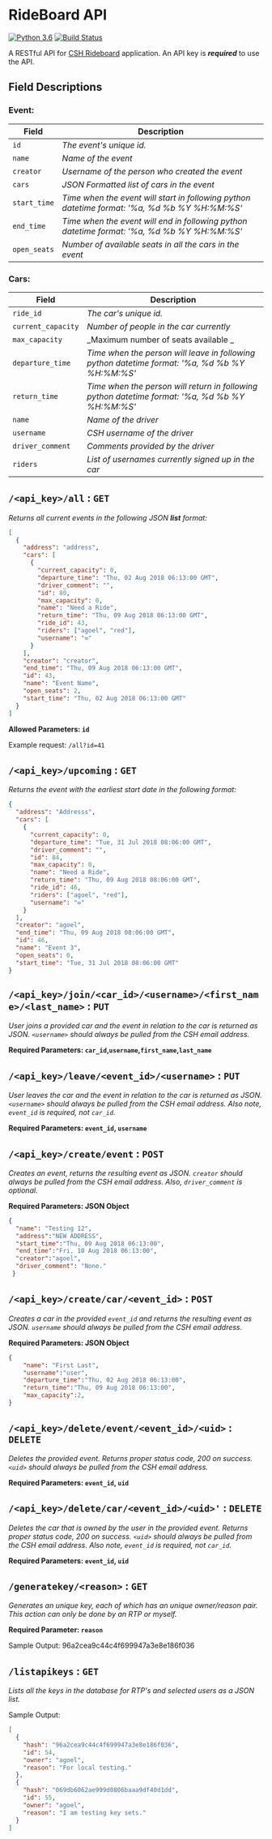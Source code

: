 # RideBoard API
[![Python 3.6](https://img.shields.io/badge/python-3.6-blue.svg)](https://www.python.org/downloads/release/python-360/)
[![Build Status](https://travis-ci.org/ag-ayush/RideBoardAPI.svg?branch=master)](https://travis-ci.org/ag-ayush/RideBoardAPI)

A RESTful API for [CSH Rideboard](https://github.com/ag-ayush/rides) application. An API key is **_required_** to use the API.


## Field Descriptions

### Event:

Field | Description
------|------------
`id` | _The event's unique id._
`name` | _Name of the event_
`creator` | _Username of the person who created the event_
`cars` | _JSON Formatted list of cars in the event_
`start_time` | _Time when the event will start in following python datetime format: '%a, %d %b %Y %H:%M:%S'_
`end_time` | _Time when the event will end in following python datetime format: '%a, %d %b %Y %H:%M:%S'_
`open_seats` | _Number of available seats in all the cars in the event_

### Cars:

Field | Description
------|------------
`ride_id` | _The car's unique id._
`current_capacity` | _Number of people in the car currently_
`max_capacity` | _Maximum number of seats available _
`departure_time` | _Time when the person will leave in following python datetime format: '%a, %d %b %Y %H:%M:%S'_
`return_time` | _Time when the person will return in following python datetime format: '%a, %d %b %Y %H:%M:%S'_
`name` | _Name of the driver_
`username` | _CSH username of the driver_
`driver_comment` | _Comments provided by the driver_
`riders` | _List of usernames currently signed up in the car_


## `/<api_key>/all` : `GET`

_Returns all current events in the following JSON __list__ format:_

```json
[
  {
    "address": "address", 
    "cars": [
      {
        "current_capacity": 0, 
        "departure_time": "Thu, 02 Aug 2018 06:13:00 GMT", 
        "driver_comment": "", 
        "id": 80, 
        "max_capacity": 0, 
        "name": "Need a Ride", 
        "return_time": "Thu, 09 Aug 2018 06:13:00 GMT", 
        "ride_id": 43, 
        "riders": ["agoel", "red"], 
        "username": "∞"
      }
    ], 
    "creator": "creator", 
    "end_time": "Thu, 09 Aug 2018 06:13:00 GMT", 
    "id": 43, 
    "name": "Event Name", 
    "open_seats": 2, 
    "start_time": "Thu, 02 Aug 2018 06:13:00 GMT"
  }
]
```

**Allowed Parameters: `id`**

Example request: `/all?id=41`


## `/<api_key>/upcoming` : `GET`

_Returns the event with the earliest start date in the following format:_

```json
{
  "address": "Addresss", 
  "cars": [
    {
      "current_capacity": 0, 
      "departure_time": "Tue, 31 Jul 2018 08:06:00 GMT", 
      "driver_comment": "", 
      "id": 84, 
      "max_capacity": 0, 
      "name": "Need a Ride", 
      "return_time": "Thu, 09 Aug 2018 08:06:00 GMT", 
      "ride_id": 46, 
      "riders": ["agoel", "red"], 
      "username": "∞"
    }
  ], 
  "creator": "agoel", 
  "end_time": "Thu, 09 Aug 2018 08:06:00 GMT", 
  "id": 46, 
  "name": "Event 3", 
  "open_seats": 0, 
  "start_time": "Tue, 31 Jul 2018 08:06:00 GMT"
}
```


## `/<api_key>/join/<car_id>/<username>/<first_name>/<last_name>` : `PUT`

_User joins a provided car and the event in relation to the car is returned as JSON.
`<username>` should always be pulled from the CSH email address._

**Required Parameters: `car_id`,`username`,`first_name`,`last_name`**


## `/<api_key>/leave/<event_id>/<username>` : `PUT`

_User leaves the car and the event in relation to the car is returned as JSON.
`<username>` should always be pulled from the CSH email address.
Also note, `event_id` is required, not `car_id`._

**Required Parameters: `event_id`, `username`**


## `/<api_key>/create/event` : `POST`

_Creates an event, returns the resulting event as JSON.
`creator` should always be pulled from the CSH email address.
Also, `driver_comment` is optional._

**Required Parameters: JSON Object**

```json
{
  "name": "Testing 12",
  "address":"NEW ADDRESS",
  "start_time":"Thu, 09 Aug 2018 06:13:00",
  "end_time":"Fri, 10 Aug 2018 06:13:00",
  "creator":"agoel",
  "driver_comment": "None."
 }
```


## `/<api_key>/create/car/<event_id>` : `POST`

_Creates a car in the provided `event_id` and returns the resulting event as JSON.
`username` should always be pulled from the CSH email address._

**Required Parameters: JSON Object**

```json
{
    "name": "First Last",
    "username":"user",
    "departure_time":"Thu, 02 Aug 2018 06:13:00",
    "return_time":"Thu, 09 Aug 2018 06:13:00",
    "max_capacity":2,
}
```


## `/<api_key>/delete/event/<event_id>/<uid>` : `DELETE`

_Deletes the provided event. Returns proper status code, 200 on success.
`<uid>` should always be pulled from the CSH email address._

**Required Parameters: `event_id`, `uid`**


## `/<api_key>/delete/car/<event_id>/<uid>'` : `DELETE`

_Deletes the car that is owned by the user in the provided event. Returns proper status code, 200 on success.
`<uid>` should always be pulled from the CSH email address.
Also note, `event_id` is required, not `car_id`._

**Required Parameters: `event_id`, `uid`**


## `/generatekey/<reason>` : `GET`

_Generates an unique key, each of which has an unique owner/reason pair. This action can only be done by an RTP or myself._

**Required Parameter: `reason`**

Sample Output: 96a2cea9c44c4f699947a3e8e186f036


## `/listapikeys` : `GET`

_Lists all the keys in the database for RTP's and selected users as a JSON list._

Sample Output:

```json
[
  {
    "hash": "96a2cea9c44c4f699947a3e8e186f036", 
    "id": 54, 
    "owner": "agoel", 
    "reason": "For local testing."
  }, 
  {
    "hash": "069db6062ae999d0806baaa9df40d1dd", 
    "id": 55, 
    "owner": "agoel", 
    "reason": "I am testing key sets."
  }
]
```